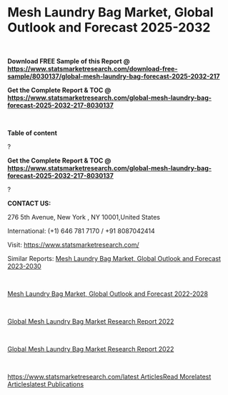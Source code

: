 <h1>Mesh Laundry Bag Market, Global Outlook and Forecast 2025-2032</h1><br/><p><strong>Download FREE Sample of this Report @ <a href="https://www.statsmarketresearch.com/download-free-sample/8030137/global-mesh-laundry-bag-forecast-2025-2032-217">https://www.statsmarketresearch.com/download-free-sample/8030137/global-mesh-laundry-bag-forecast-2025-2032-217</a></strong></p>
 
 
 
 <div><b>Get the Complete Report & TOC @ <a href="https://www.statsmarketresearch.com/global-mesh-laundry-bag-forecast-2025-2032-217-8030137">https://www.statsmarketresearch.com/global-mesh-laundry-bag-forecast-2025-2032-217-8030137</a></b></div>
 
 
 
 <p><br />
 
 <b>Table of content</b></p>
 
 
 
 <p>? </p>
 
 
 
 <div><b>Get the Complete Report & TOC @ <a href="https://www.statsmarketresearch.com/global-mesh-laundry-bag-forecast-2025-2032-217-8030137">https://www.statsmarketresearch.com/global-mesh-laundry-bag-forecast-2025-2032-217-8030137</a></b></div>
 
 
 
 <p>? </p>
 
 
 
 <p><b>CONTACT US:</b><br />
 
 276 5th Avenue, New York , NY 10001,United States<br />
 
 International: (+1) 646 781 7170 / +91 8087042414<br />
 
 Visit: <a href="https://www.statsmarketresearch.com/">https://www.statsmarketresearch.com/</a><br />
 
 Similar Reports: <a href="https://www.statsmarketresearch.com/global-mesh-laundry-bag-forecast-2025-2032-217-8030137">Mesh Laundry Bag Market, Global Outlook and Forecast 2023-2030</a><br />
 
 <br />
 
 <a href="https://www.statsmarketresearch.com/global-mesh-laundry-bag-forecast-2025-2032-217-8030137">Mesh Laundry Bag Market, Global Outlook and Forecast 2022-2028</a><br />
 
 <br />
 
 <a href="https://www.statsmarketresearch.com/global-mesh-laundry-bag-forecast-2025-2032-217-8030137">Global Mesh Laundry Bag Market Research Report 2022</a><br />
 
 <br />
 
 <a href="https://www.statsmarketresearch.com/global-mesh-laundry-bag-forecast-2025-2032-217-8030137">Global Mesh Laundry Bag Market Research Report 2022</a><br />
 
 <br />
 
 <a href="https://gyeongbokgung.com">https://www.statsmarketresearch.com/</a><a href="https://hallyeomaritime.com">latest Articles</a><a href="https://jingwansa.com">Read More</a><a href="https://nguoiviet.jp/">latest Articles</a><a href="https://www.intelmarketresearch.com/">latest Publications</a></p>
